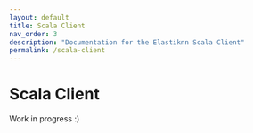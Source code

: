 ```yaml
---
layout: default
title: Scala Client
nav_order: 3
description: "Documentation for the Elastiknn Scala Client"
permalink: /scala-client
---
```


# Scala Client

Work in progress :)